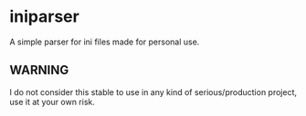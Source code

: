 # iniparser

A simple parser for ini files made for personal use.

## WARNING

I do not consider this stable to use in any kind of serious/production project, use it at your own risk.
